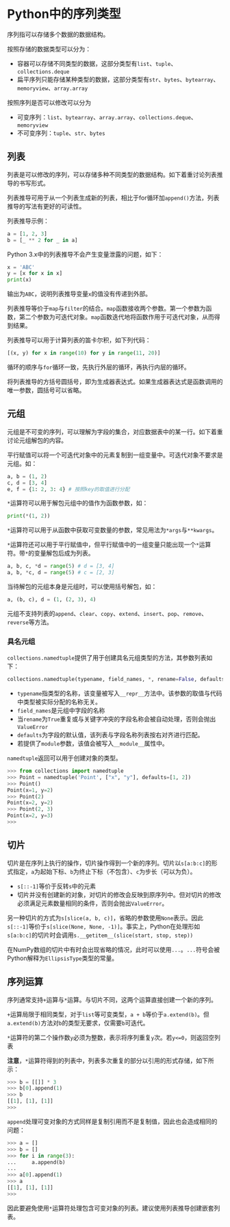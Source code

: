 # Python中的序列类型

序列指可以存储多个数据的数据结构。

按照存储的数据类型可以分为：

* 容器可以存储不同类型的数据，这部分类型有`list`、`tuple`、`collections.deque`
* 扁平序列只能存储某种类型的数据，这部分类型有`str`、`bytes`、`bytearray`、`memoryview`、`array.array`

按照序列是否可以修改可以分为

* 可变序列：`list`、`bytearray`、`array.array`、`collections.deque`、`memoryview`
* 不可变序列：`tuple`、`str`、`bytes`

## 列表

列表是可以修改的序列，可以存储多种不同类型的数据结构。如下着重讨论列表推导的书写形式。

列表推导可用于从一个列表生成新的列表，相比于for循环加`append()`方法，列表推导的写法有更好的可读性。

列表推导示例：

```python
a = [1, 2, 3]
b = [_ ** 2 for _ in a]
```

Python 3.x中的列表推导不会产生变量泄露的问题，如下：

```python
x = 'ABC'
y = [x for x in x]
print(x)
```

输出为`ABC`，说明列表推导变量`x`的值没有传递到外部。

列表推导等价于`map`与`filter`的结合。`map`函数接收两个参数。第一个参数为函数，第二个参数为可迭代对象。`map`函数迭代地将函数作用于可迭代对象，从而得到结果。

列表推导可以用于计算列表的笛卡尔积，如下列代码：

```python
[(x, y) for x in range(10) for y in range(11, 20)]
```

循环的顺序与`for`循环一致，先执行外层的循环，再执行内层的循环。

将列表推导的方括号圆括号，即为生成器表达式。如果生成器表达式是函数调用的唯一参数，圆括号可以省略。

## 元组

元组是不可变的序列，可以理解为字段的集合，对应数据表中的某一行。如下着重讨论元组解包的内容。

平行赋值可以将一个可迭代对象中的元素复制到一组变量中。可迭代对象不要求是元组。如：

```python
a, b = (1, 2)
c, d = [3, 4]
e, f = {1: 2, 3: 4} # 按照key的取值进行分配
```

`*`运算符可以用于解包元组中的值作为函数参数，如：

```python
print(*(1, 2))
```

`*`运算符可以用于从函数中获取可变数量的参数，常见用法为`*args`与`**kwargs`。

`*`运算符还可以用于平行赋值中，但平行赋值中的一组变量只能出现一个`*`运算符。带`*`的变量解包后成为列表。

```python
a, b, c, *d = range(5) # d = [3, 4]
a, b, *c, d = range(5) # c = [2, 3]
```

当待解包的元组本身是元组时，可以使用括号解包，如：

```python
a, (b, c), d = (1, (2, 3), 4)
```

元组不支持列表的`append`、`clear`、`copy`、`extend`、`insert`、`pop`、`remove`、`reverse`等方法。

### 具名元组

`collections.namedtuple`提供了用于创建具名元组类型的方法，其参数列表如下：

```python
collections.namedtuple(typename, field_names, *, rename=False, defaults=None, module=None)
```

* `typename`指类型的名称，该变量被写入`__repr__`方法中。该参数的取值与代码中类型被实际分配的名称无关。
* `field_names`是元组中字段的名称
* 当`rename`为`True`重复或与关键字冲突的字段名称会被自动处理，否则会抛出`ValueError`
* `defaults`为字段的默认值，该列表与字段名称列表按右对齐进行匹配。
* 若提供了`module`参数，该值会被写入`__module__`属性中。

`namedtuple`返回可以用于创建对象的类型。

```python
>>> from collections import namedtuple
>>> Point = namedtuple('Point', ["x", "y"], defaults=[1, 2]) 
>>> Point()
Point(x=1, y=2)
>>> Point(2)
Point(x=2, y=2)
>>> Point(2, 3)
Point(x=2, y=3)
>>>
```

## 切片

切片是在序列上执行的操作，切片操作得到一个新的序列。切片以`s[a:b:c]`的形式指定，`a`为起始下标、`b`为终止下标（不包含）、`c`为步长（可以为负）。

* `s[::-1]`等价于反转`s`中的元素
* 切片并没有创建新的对象，对切片的修改会反映到原序列中。但对切片的修改必须满足元素数量相同的条件，否则会抛出`ValueError`。

另一种切片的方式为`s[slice(a, b, c)]`，省略的参数使用`None`表示。因此`s[::-1]`等价于`s[slice(None, None, -1)]`。事实上，Python在处理形如`s[a:b:c]`的切片时会调用`s.__getitem__(slice(start, stop, step))`

在NumPy数组的切片中有时会出现省略的情况，此时可以使用`...`。`...`符号会被Python解释为`EllipsisType`类型的常量。

## 序列运算

序列通常支持`+`运算与`*`运算。与切片不同，这两个运算直接创建一个新的序列。

`+`运算局限于相同类型，对于`list`等可变类型，`a + b`等价于`a.extend(b)`。但`a.extend(b)`方法对`b`的类型无要求，仅需要`b`可迭代。

`*`运算符的第二个操作数`y`必须为整数，表示将序列重复`y`次。若`y<=0`，则返回空列表

**注意**，`*`运算符得到的列表中，列表多次重复的部分以引用的形式存储，如下所示：

```python
>>> b = [[]] * 3
>>> b[0].append(1)
>>> b
[[1], [1], [1]]
>>>
```

`append`处理可变对象的方式同样是复制引用而不是复制值，因此也会造成相同的问题：

```python
>>> a = []
>>> b = []
>>> for i in range(3):
...     a.append(b)
... 
>>> a[0].append(1)
>>> a
[[1], [1], [1]]
>>>
```

因此要避免使用`*`运算符处理包含可变对象的列表。建议使用列表推导创建嵌套列表。